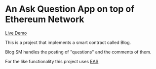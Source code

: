 # An Ask Question App on top of Ethereum Network
[Live Demo](https://billethchat.xyz/)


This is a project that implements a smart contract called Blog. </br>

Blog SM handles the posting of "questions" and the comments of them. </br>


For the like functionality this project uses [EAS](https://eas.eth.link/) 


